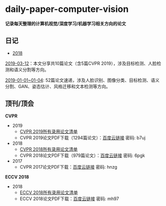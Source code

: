 # daily-paper-computer-vision
**记录每天整理的计算机视觉/深度学习/机器学习相关方向的论文**

## 日记

- [2018](2018-Paper.md)

[2019-03-12](2019/03/12.md)：本文分享共10篇论文（含5篇CVPR 2019），涉及目标检测、人脸检测和语义分割等方向。

[2019-01-01~01-04](2019/01/01-04.md): 52篇论文速递，涉及人脸识别、图像分类、目标检测、语义分割、GAN、姿态估计、风格迁移和文本检测等方向。

## 顶刊/顶会

**CVPR**

- 2019
  - [CVPR 2019所有录用论文清单](<http://openaccess.thecvf.com/CVPR2019.py>) 
  - CVPR 2019论文PDF下载（1294篇论文）：[百度云链接](https://pan.baidu.com/s/1WMOU3JgeKsYA0YCeW09uHw ) 密码: b7uj
- 2018
  - [CVPR 2018所有录用论文清单](2018/cvpr2018-paper-list.csv) 
  - CVPR 2018论文PDF下载（979篇论文）：[百度云链接](https://pan.baidu.com/s/1lYEM_kkw1PWTkQzUvjG2pw)   密码: 6pgk 
- 2017
  - CVPR 2017论文PDF下载：[百度云链接](https://pan.baidu.com/s/1RP1wQBFxs8BT0KBLiukxBw)   密码: hnzg

**ECCV 2018**

- 2018
  - [ECCV 2018所有录用论文清单](http://openaccess.thecvf.com/ECCV2018.py) 
  - ECCV 2018论文PDF下载：[百度云链接](https://pan.baidu.com/s/1Mg0Kw9bepUK6_vqqVSOjNQ)   密码: mh97
